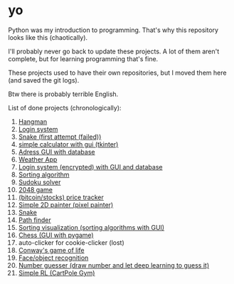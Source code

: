 # yo

Python was my introduction to programming. That's why this repository looks like this (chaotically).

I'll probably never go back to update these projects. A lot of them aren't complete, but for learning programming that's fine.

These projects used to have their own repositories, but I moved them here (and saved the git logs).

Btw there is probably terrible English.

List of done projects (chronologically):
1. [Hangman](https://github.com/ludius0/learn_language/tree/main/learn_python/simple_hangman_game)
2. [Login system](https://github.com/ludius0/learn_language/tree/main/learn_python/login_data)
3. [Snake (first attempt (failed))](https://github.com/ludius0/learn_language/tree/main/learn_python/snake)
4. [simple calculator with gui (tkinter)](https://github.com/ludius0/learn_language/tree/main/learn_python/calculator)
5. [Adress GUI with database](https://github.com/ludius0/learn_language/tree/main/learn_python/simple_database)
6. [Weather App](https://github.com/ludius0/learn_language/tree/main/learn_python/weather_app)
7. [Login system (encrypted) with GUI and database](https://github.com/ludius0/learn_language/tree/main/learn_python/login_system)
8. [Sorting algorithm](https://github.com/ludius0/learn_language/tree/main/learn_python/sorting_algorithm)
9. [Sudoku solver](https://github.com/ludius0/learn_language/tree/main/learn_python/sudoku-solver)
10. [2048 game](https://github.com/ludius0/learn_language/tree/main/learn_python/2048-game)
11. [(bitcoin/stocks) price tracker](https://github.com/ludius0/learn_language/tree/main/learn_python/Bitcoin-price-tracker)
12. [Simple 2D painter (pixel painter)](https://github.com/ludius0/learn_language/tree/main/learn_python/pixel-painter)
13. [Snake](https://github.com/ludius0/learn_language/tree/main/learn_python/snake)
14. [Path finder](https://github.com/ludius0/learn_language/tree/main/learn_python/Path-finding-algorithm-GUI)
15. [Sorting visualization (sorting algorithms with GUI)](https://github.com/ludius0/learn_language/tree/main/learn_python/Sorting-visualiser)
16. [Chess (GUI with pygame)](https://github.com/ludius0/learn_language/tree/main/learn_python/Chess-GUI)
17. auto-clicker for cookie-clicker (lost)
18. [Conway's game of life](https://github.com/ludius0/learn_language/tree/main/learn_python/Conway-s-game-of-life)
19. [Face/object recognition](https://github.com/ludius0/learn_language/tree/main/learn_python/face-recognition)
20. [Number guesser (draw number and let deep learning to guess it)](https://github.com/ludius0/learn_language/tree/main/learn_python/0-9-number-guesser)
21. [Simple RL (CartPole Gym)](https://github.com/ludius0/learn_language/tree/main/learn_python/CartPole_Gym)